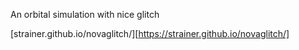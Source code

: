 An orbital simulation with nice glitch

[strainer.github.io/novaglitch/][https://strainer.github.io/novaglitch/]